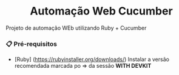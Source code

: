 <h1 align="center"> Automação Web Cucumber </h1>

Projeto de automação WEb utilizando Ruby + Cucumber 

### 📋 Pré-requisitos

* [Ruby] (https://rubyinstaller.org/downloads/)
Instalar a versão recomendada marcada po => da sessão <b> WITH DEVKIT <b>


